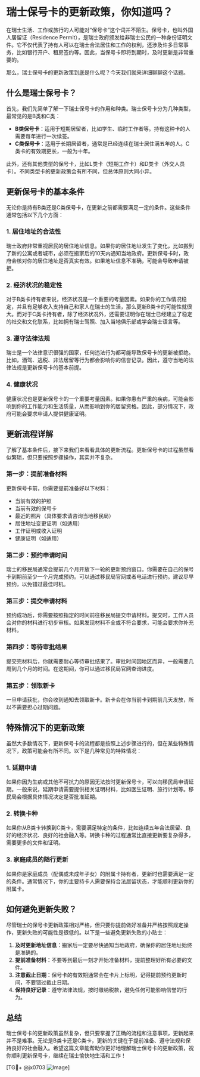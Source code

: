 # 瑞士保号卡的更新政策，你知道吗？

在瑞士生活、工作或旅行的人可能对“保号卡”这个词并不陌生。保号卡，也叫外国人居留证（Residence Permit），是瑞士政府颁发给非瑞士公民的一种身份证明文件。它不仅代表了持有人可以在瑞士合法居住和工作的权利，还涉及许多日常事务，比如银行开户、租房签约等。因此，当保号卡即将到期时，及时更新是非常重要的。

那么，瑞士保号卡的更新政策到底是什么呢？今天我们就来详细聊聊这个话题。

## 什么是瑞士保号卡？

首先，我们先简单了解一下瑞士保号卡的作用和种类。瑞士保号卡分为几种类型，最常见的是B类和C类：

- **B类保号卡**：适用于短期居留者，比如学生、临时工作者等。持有这种卡的人需要每年进行一次续签。
- **C类保号卡**：适用于长期居留者，通常是已经连续在瑞士居住满五年的人。C类卡的有效期更长，一般为十年。

此外，还有其他类型的保号卡，比如L类卡（短期工作卡）和D类卡（外交人员卡）。不同类型卡的更新政策会有所不同，但总体原则大同小异。

## 更新保号卡的基本条件

无论你是持有B类还是C类保号卡，在更新之前都需要满足一定的条件。这些条件通常包括以下几个方面：

### 1. 居住地址的合法性
瑞士政府非常重视居民的居住地址信息。如果你的居住地址发生了变化，比如搬到了新的公寓或者城市，必须在搬家后的10天内通知当地政府。更新保号卡时，政府会核对你的居住地址是否真实有效。如果地址信息不准确，可能会导致申请被拒。

### 2. 经济状况的稳定性
对于B类卡持有者来说，经济状况是一个重要的考量因素。如果你的工作情况稳定，并且有足够收入支持自己和家人在瑞士的生活，那么更新B类卡的可能性就很大。而对于C类卡持有者，除了经济状况外，还需要证明你在瑞士已经建立了稳定的社交和文化联系，比如拥有瑞士驾照、加入当地俱乐部或学会瑞士语言等。

### 3. 遵守法律法规
瑞士是一个法律意识很强的国家，任何违法行为都可能导致保号卡的更新被拒绝。比如，酒驾、逃税、非法居留等行为都会影响你的信誉记录。因此，遵守当地的法律法规是更新保号卡的基本前提。

### 4. 健康状况
健康状况也是更新保号卡的一个重要考量因素。如果你患有严重的疾病，可能会影响到你的工作能力和生活质量，从而影响到你的居留资格。因此，部分情况下，政府可能会要求申请人提供健康证明。

## 更新流程详解

了解了基本条件后，接下来我们来看看具体的更新流程。更新保号卡的过程虽然看似繁琐，但只要按照步骤操作，其实并不复杂。

### 第一步：提前准备材料
更新保号卡前，你需要提前准备好以下材料：
- 当前有效的护照
- 当前有效的保号卡
- 最近的照片（具体要求请咨询当地移民局）
- 居住地址变更证明（如适用）
- 工作证明或收入证明
- 健康证明（如适用）

### 第二步：预约申请时间
瑞士的移民局通常会提前几个月开放下一轮的更新预约窗口。你需要在自己的保号卡到期前至少一个月完成预约。可以通过移民局官网或者电话进行预约。建议尽早预约，以免错过最佳时机。

### 第三步：提交申请材料
预约成功后，你需要按照指定的时间前往移民局提交申请材料。提交时，工作人员会对你的材料进行初步审核。如果发现材料不全或不符合要求，可能会要求你补充材料。

### 第四步：等待审批结果
提交完材料后，你就需要耐心等待审批结果了。审批时间因地区而异，一般需要几周到几个月的时间。在这期间，你可以通过移民局官网查询进度。

### 第五步：领取新卡
一旦申请获批，你会收到通知去领取新卡。新卡会在你当前卡到期前几天发放，所以不需要担心过期问题。

## 特殊情况下的更新政策

虽然大多数情况下，更新保号卡的流程都是按照上述步骤进行的，但在某些特殊情况下，政策可能会有所不同。以下是几种常见的特殊情况：

### 1. 延期申请
如果你因为生病或其他不可抗力的原因无法按时更新保号卡，可以向移民局申请延期。一般来说，延期申请需要提供相关证明材料，比如医生证明、旅行计划等。移民局会根据具体情况决定是否批准延期。

### 2. 转换卡种
如果你从B类卡转换到C类卡，需要满足特定的条件，比如连续五年合法居留、良好的经济状况、良好的社会融入等。转换卡种的过程通常比直接更新要复杂得多，需要更多的文件和证明。

### 3. 家庭成员的随行更新
如果你是家庭成员（配偶或未成年子女）的附属卡持有者，更新时也需要满足一定的条件。通常情况下，你的主要持卡人需要保持合法居留状态，才能顺利更新你的附属卡。

## 如何避免更新失败？

尽管瑞士的保号卡更新政策相对严格，但只要你提前做好准备并严格按照规定操作，更新失败的可能性是很低的。以下是一些避免更新失败的小贴士：

1. **及时更新地址信息**：搬家后一定要尽快通知当地政府，确保你的居住地址始终是准确的。
2. **提前准备材料**：不要等到最后一刻才开始准备材料，提前整理好所有必要的文件。
3. **注意截止日期**：保号卡的有效期通常会在卡片上标明，记得提前预约更新时间，不要错过截止日期。
4. **保持良好记录**：遵守法律法规，按时缴纳税款，避免任何可能影响信誉的行为。

## 总结

瑞士保号卡的更新政策虽然复杂，但只要掌握了正确的流程和注意事项，更新起来并不是难事。无论是B类卡还是C类卡，更新的关键在于提前准备、遵守法规和保持良好的社会融入。希望这篇文章能帮助你更好地理解瑞士保号卡的更新政策，祝你顺利更新保号卡，继续在瑞士愉快地生活和工作！

[TG💪+ @jx0703 ![Image](https://github.com/user-attachments/assets/dbca1d08-cadb-493c-b0ec-ad6f7a83f270)]